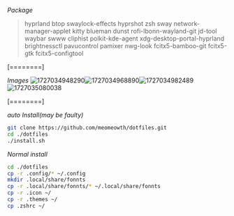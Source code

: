 *Package*

> hyprland
> btop
> swaylock-effects
> hyprshot
> zsh
> sway
> network-manager-applet
> kitty
> blueman
> dunst rofi-lbonn-wayland-git
> jd-tool
> waybar
> swww
> cliphist
> polkit-kde-agent
> xdg-desktop-portal-hyprland
> brightnessctl
> pavucontrol
> pamixer
> nwg-look
> fcitx5-bamboo-git
> fcitx5-gtk
> fcitx5-configtool

[========]

*Images*
![1727034948290](images/README/1727034948290.png)![1727034968890](images/README/1727034968890.png)![1727034982489](images/README/1727034982489.png)![1727035080038](images/README/1727035080038.png)

[========]

*auto Install(may be faulty)*

```bash
git clone https://github.com/meomeowth/dotfiles.git
cd ./dotfiles
./install.sh
```
*Normal install*
```bash
cd ./dotfiles
cp -r .config/* ~/.config
mkdir .local/share/fonnts
cp -r .local/share/fonnts/* ~/.local/share/fonnts
cp -r .icon ~/
cp -r .themes ~/
cp .zshrc ~/
```
